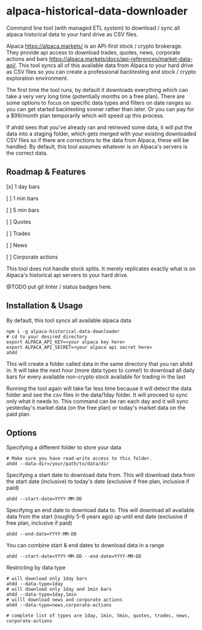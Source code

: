 # alpaca-historical-data-downloader
Command line tool (with managed ETL system) to download / sync all alpaca historical data to your hard drive as CSV files.

Alpaca https://alpaca.markets/ is an API-first stock / crypto brokerage. They provide api access to download trades, quotes, news, corporate actions and bars https://alpaca.markets/docs/api-references/market-data-api/. This tool syncs all of this available data from Alpaca to your hard drive as CSV files so you can create a professional backtesting and stock / crypto exploration environment.

The first time the tool runs, by default it downloads everything which can take a very very long time (potentially months on a free plan). There are some options to focus on specific data types and filters on date ranges so you can get started backtesting sooner rather than later. Or you can pay for a $99/month plan temporarily which will speed up this process.

If ahdd sees that you've already ran and retrieved some data, it will put the data into a staging folder, which gets merged with your existing downloaded CSV files so if there are corrections to the data from Alpaca, these will be handled. By default, this tool assumes whatever is on Alpaca's servers is the correct data.

## Roadmap & Features

[x] 1 day bars

[ ] 1 min bars

[ ] 5 min bars

[ ] Quotes

[ ] Trades

[ ] News

[ ] Corporate actions

This tool does not handle stock splits. It merely replicates exactly what is on Alpaca's historical api servers to your hard drive.

@TODO put git linter / status badges here.

## Installation & Usage

By default, this tool syncs all available alpaca data 

```
npm i -g alpaca-historical-data-downloader
# cd to your desired directory
export ALPACA_API_KEY=<your alpaca key here>
export ALPACA_API_SECRET=<your alpaca api secret here>
ahdd
```

This will create a folder called data in the same directory that you ran ahdd in. It will take the next hour (more data types to come!) to download all daily bars for every available non-crypto stock available for trading in the last

Running the tool again will take far less time because it will detect the data folder and see the csv files in the data/1day folder. It will proceed to sync only what it needs to. This command can be ran each day and it will sync yesterday's market data (on the free plan) or today's market data on the paid plan.

## Options

Specifying a different folder to store your data
```
# Make sure you have read-write access to this folder.
ahdd --data-dir=/your/path/to/data/dir
```

Specifying a start date to download data from. This will download data from the start date (inclusive) to today's date (exclusive if free plan, inclusive if paid)
```
ahdd --start-date=YYYY-MM-DD
```

Specifying an end date to download data to. This will download all available data from the start (roughly 5-6 years ago) up until end date (exclusive if free plan, inclusive if paid)
```
ahdd --end-date=YYYY-MM-DD
```

You can combine start & end dates to download data in a range
```
ahdd --start-date=YYYY-MM-DD --end-date=YYYY-MM-DD
```

Restricting by data type
```
# will download only 1day bars
ahdd --data-type=1day
# will download only 1day and 1min bars
ahdd --data-type=1day,1min
# willl download news and corporate actions
ahdd --data-type=news,corporate-actions

# complete list of types are 1day, 1min, 5min, quotes, trades, news, corporate-actions
```
